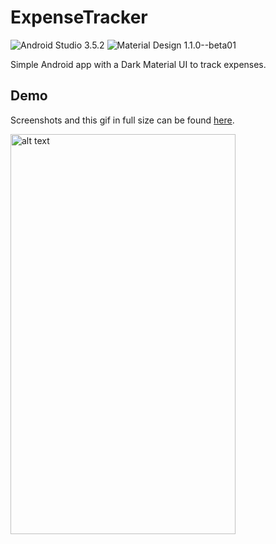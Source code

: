 # ExpenseTracker
![Android Studio 3.5.2](https://img.shields.io/badge/androidstudio-3.5.2-brightgreen?logo=android)
![Material Design 1.1.0--beta01](https://img.shields.io/badge/material.io-1.1.0--beta01-black?logo=Material-Design&logoColor=white)


Simple Android app with a Dark Material UI to track expenses.

## Demo
Screenshots and this gif in full size can be found [here](/Screenshots).

<img src="https://github.com/adityachandak287/ExpenseTracker/blob/master/Screenshots/Demo%202.gif" alt="alt text" width="360" height="640">
